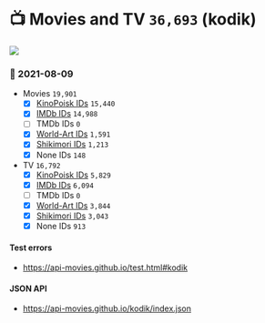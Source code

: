# :tv: Movies and TV `36,693` (kodik)

<a href="https://API-Movies.github.io"><img src="https://API-Movies.github.io/banner.png?cache"></a>

### :date: 2021-08-09
- Movies `19,901`
  - [x] <a href="https://API-Movies.github.io/kodik/movie_kinopoisk_ids.json">KinoPoisk IDs</a> `15,440`
  - [x] <a href="https://API-Movies.github.io/kodik/movie_imdb_ids.json">IMDb IDs</a> `14,988`
  - [ ] TMDb IDs `0`
  - [x] <a href="https://API-Movies.github.io/kodik/movie_world_art_ids.json">World-Art IDs</a> `1,591`
  - [x] <a href="https://API-Movies.github.io/kodik/movie_shikimori_ids.json">Shikimori IDs</a> `1,213`
  - [x] None IDs `148`
- TV `16,792`
  - [x] <a href="https://API-Movies.github.io/kodik/tv_kinopoisk_ids.json">KinoPoisk IDs</a> `5,829`
  - [x] <a href="https://API-Movies.github.io/kodik/tv_imdb_ids.json">IMDb IDs</a> `6,094`
  - [ ] TMDb IDs `0`
  - [x] <a href="https://API-Movies.github.io/kodik/tv_world_art_ids.json">World-Art IDs</a> `3,844`
  - [x] <a href="https://API-Movies.github.io/kodik/tv_shikimori_ids.json">Shikimori IDs</a> `3,043`
  - [x] None IDs `913`
#### Test errors
- <a href='https://api-movies.github.io/test.html#kodik'>https://api-movies.github.io/test.html#kodik</a>
#### JSON API
- <a href='https://api-movies.github.io/kodik/index.json'>https://api-movies.github.io/kodik/index.json</a>
